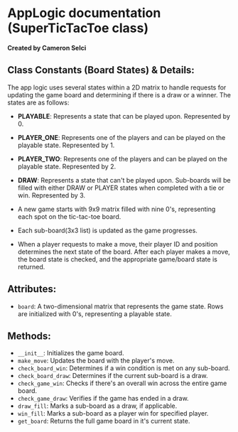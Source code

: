 # AppLogic documentation (SuperTicTacToe class) 
**Created by Cameron Selci**

## Class Constants (Board States) & Details:

The app logic uses several states within a 2D matrix to handle requests for updating the game board and determining if there is a draw or a winner. The states are as follows:

- **PLAYABLE**: Represents a state that can be played upon. Represented by 0.
- **PLAYER_ONE**: Represents one of the players and can be played on the playable state. Represented by 1.
- **PLAYER_TWO**: Represents one of the players and can be played on the playable state. Represented by 2.
- **DRAW**: Represents a state that can't be played upon. Sub-boards will be filled with either DRAW or PLAYER states when completed with a tie or win. Represented by 3.

- A new game starts with 9x9 matrix filled with nine 0's, representing each spot on the tic-tac-toe board. 
- Each sub-board(3x3 list) is updated as the game progresses. 
- When a player requests to make a move, their player ID and position determines the next state of the board. After each player makes a move, the board state is checked, and the appropriate game/board state is returned.

## Attributes:

- `board`: A two-dimensional matrix that represents the game state. Rows are initialized with 0's, representing a playable state.

## Methods:

- `__init__`: Initializes the game board.
- `make_move`: Updates the board with the player's move.
- `check_board_win`: Determines if a win condition is met on any sub-board.
- `check_board_draw`: Determines if the current sub-board is a draw.
- `check_game_win`: Checks if there's an overall win across the entire game board.
- `check_game_draw`: Verifies if the game has ended in a draw.
- `draw_fill`: Marks a sub-board as a draw, if applicable.
- `win_fill`: Marks a sub-board as a player win for specified player.
- `get_board`: Returns the full game board in it's current state.